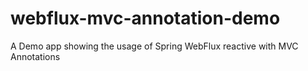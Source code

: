 # webflux-mvc-annotation-demo
A Demo app showing the usage of Spring WebFlux reactive with MVC Annotations
